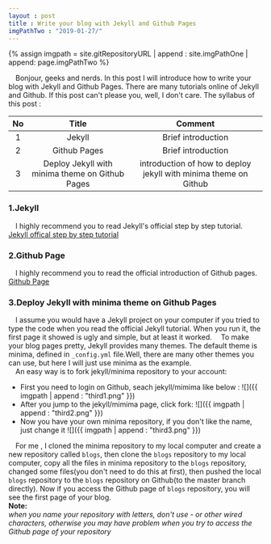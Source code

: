 ```yaml
---
layout : post
title : Write your blog with Jekyll and Github Pages
imgPathTwo : "2019-01-27/"
---
```

[//]: # (the path of images is /assets/images/2019-01-27, the first part /assets/images/ is defined in \_config.yml,
[//]: # the second part 2019-01-27/ is the date in the title of the post, for each post, this part is different ,so the
[//]: # images src path is {{imgpath | append : "name of the image" }} eg : {{ imgpath | append : "1.png"}} )
{% assign imgpath = site.gitRepositoryURL | append : site.imgPathOne | append: page.imgPathTwo %}


&emsp;Bonjour, geeks and nerds. In this post I will introduce how to write your blog with Jekyll and Github Pages.
There are many tutorials online of Jekyll and Github. If this post can't please you, well, I don't care.
The syllabus of this post :<br/>

No | Title | Comment
:------: | :------: | :------:
1 | Jekyll | Brief introduction
2 | Github Pages | Brief introduction
3 | Deploy Jekyll with minima theme on Github Pages | introduction of how to deploy jekyll with minima theme on Github

### 1.Jekyll
&emsp;I highly recommend you to read Jekyll's official step by step tutorial.<br/>
[Jekyll offical step by step tutorial](https://jekyllrb.com/docs/step-by-step/01-setup/)<br/>

### 2.Github Page
&emsp;I highly recommend you to read the official introduction of Github pages.<br/>
[Github Page](https://pages.github.com/)

### 3.Deploy Jekyll with minima theme on Github Pages
&emsp;I assume you would have a Jekyll project on your computer if you tried to type the code when you
read the official Jekyll tutorial. When you run it, the first page it showed is ugly and simple, but
at least it worked.
&emsp;To make your blog pages pretty, Jekyll provides many themes. The default theme is minima, defined in `_config.yml` file.Well, there are many other themes you can use, but here I will just use minima as the example.<br/>
&emsp;An easy way is to fork jekyll/minima repository to your account:
- First you need to login on Github, seach jekyll/mimima like below :
![]({{ imgpath | append : "third1.png"  }})<br/>
- After you jump to the jekyll/mimima page, click fork:
![]({{ imgpath | append : "third2.png"  }})<br/>
- Now you have your own minima repository, if you don't like the name, just change it
![]({{ imgpath | append : "third3.png"  }})<br/>

&emsp;For me , I cloned the minima repository to my local computer and create a new repository called `blogs`,
then clone the `blogs` repository to my local computer, copy all the files in minima repository to the `blogs`
repository, changed some files(you don't need to do this at first), then pushed the local `blogs` repository
to the `blogs` repository on Github(to the master branch directly). Now if you access
the Github page of `blogs` repository, you will see the first page of your blog.<br/>
**Note:**<br/>
*when you name your repository with letters, don't use - or other wired characters, otherwise you may have problem when you try to access the Github page of your repository*
